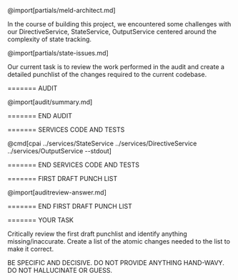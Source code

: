 @import[partials/meld-architect.md]

In the course of building this project, we encountered some challenges with our DirectiveService, StateService, OutputService centered around the complexity of state tracking.

@import[partials/state-issues.md]

Our current task is to review the work performed in the audit and create a detailed punchlist of the changes required to the current codebase.

======= AUDIT

@import[audit/summary.md]

======= END AUDIT

======= SERVICES CODE AND TESTS

@cmd[cpai ../services/StateService ../services/DirectiveService ../services/OutputService --stdout]

======= END SERVICES CODE AND TESTS

======= FIRST DRAFT PUNCH LIST

@import[auditreview-answer.md]

======= END FIRST DRAFT PUNCH LIST

======= YOUR TASK

Critically review the first draft punchlist and identify anything missing/inaccurate. Create a list of the atomic changes needed to the list to make it correct.

BE SPECIFIC AND DECISIVE. DO NOT PROVIDE ANYTHING HAND-WAVY. DO NOT HALLUCINATE OR GUESS.